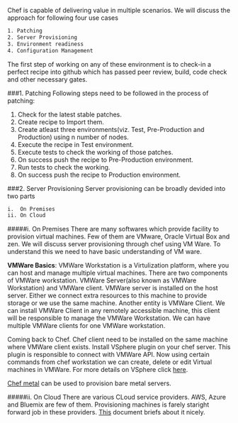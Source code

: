 Chef is capable of delivering value in multiple scenarios. We will discuss the approach for following four use cases

```sh
1. Patching
2. Server Provisioning
3. Environment readiness
4. Configuration Management
```

The first step of working on any of these environment is to check-in a perfect recipe into github which has passed peer review, build, code check and other necessary gates.


###1. Patching
Following steps need to be followed in the process of patching:

1. Check for the latest stable patches.
2. Create recipe to Import them.
3. Create atleast three environments(viz. Test, Pre-Production and Production) using n number of nodes.
4. Execute the recipe in Test environment.
5. Execute tests to check the working of those patches.
6. On success push the recipe to Pre-Production environment.
7. Run tests to check the working.
8. On success push the recipe to Production environment.


###2. Server Provisioning
Server provisioning can be broadly devided into two parts
```sh
i.  On Premises
ii. On Cloud
```
#####i. On Premises
There are many softwares which provide facility to provision virtual machines. Few of them are VMware, Oracle Virtual Box and zen. We will discuss server provisioning through chef using VM Ware. To understand this we need to have basic understanding of VM ware.

**VMWare Basics**:
VMWare Workstation is a Virtulization platform, where you can host and manage multiple virtual machines. There are two components of VMWare workstation. VMWare Server(also known as VMWare Workstation) and VMWare client. VMWare server is installed on the host server. Either we connect extra resources to this machine to provide storage or we use the same machine. Another entity is VMWare Client. We can install VMWare Client in any remotely accessible machine, this client will be responsible to manage the VMWare Workstation. We can have multiple VMWare clients for one VMWare workstation.

Coming back to Chef. Chef client need to be installed on the same machine where VMWare client exists. Install VSphere plugin on your chef server. This plugin is responsible to connect with VMWare API. Now using certain commands from chef workstation we can create, delete or edit Virtual machines in VMWare. For more details on VSphere click [here](https://github.com/CenturyLinkCloud/chef-provisioning-vsphere).

[Chef metal](https://www.chef.io/blog/2014/03/04/chef-metal-0-2-release/) can be used to provision bare metal servers.

#####ii. On Cloud
There are various CLoud service providers. AWS, Azure and Bluemix are few of them. Provisioning machines is farely staright forward job in these providers. [This](https://www.chef.io/blog/2014/11/12/chef-provisioning-infrastructure-as-code/) document briefs about it nicely.






